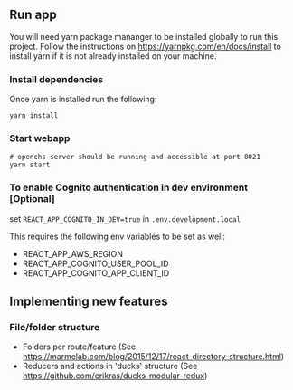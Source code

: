 ## Run app

You will need yarn package mananger to be installed globally to run this project. Follow the instructions on https://yarnpkg.com/en/docs/install to install yarn if it is not already installed on your machine.

### Install dependencies
Once yarn is installed run the following:
```
yarn install
```
### Start webapp

```
# openchs server should be running and accessible at port 8021
yarn start
```

### To enable Cognito authentication in dev environment [Optional]
set `REACT_APP_COGNITO_IN_DEV=true` in `.env.development.local`

This requires the following env variables to be set as well:
* REACT_APP_AWS_REGION
* REACT_APP_COGNITO_USER_POOL_ID
* REACT_APP_COGNITO_APP_CLIENT_ID

## Implementing new features
### File/folder structure  

* Folders per route/feature
  (See https://marmelab.com/blog/2015/12/17/react-directory-structure.html)
* Reducers and actions in 'ducks' structure (See https://github.com/erikras/ducks-modular-redux)
